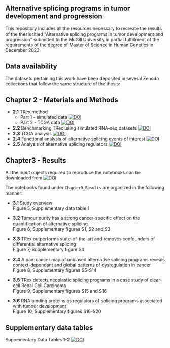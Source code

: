## Alternative splicing programs in tumor development and progression
 
This repository includes all the resources necessary to recreate the results of the thesis titled "Alternative splicing programs in tumor development and progression" submitted to the McGill University in partial fulfillment of the requirements of the degree of Master of Science in Human Genetics in December 2023. 

## Data availability 

The datasets pertaining this work have been deposited in several Zenodo collections that follow the same structure of the thesis:

**Chapter 2 - Materials and Methods**
---

  * **2.1** TRex method
      - Part 1 - simulated data [![DOI](https://zenodo.org/badge/DOI/10.5281/zenodo.10383912.svg)](https://doi.org/10.5281/zenodo.10383912)   
      - Part 2 - TCGA data [![DOI](https://zenodo.org/badge/DOI/10.5281/zenodo.10607249.svg)](https://doi.org/10.5281/zenodo.10607249)   
  * **2.2** Benchmarking TRex using simulated RNA-seq datasets [![DOI](https://zenodo.org/badge/DOI/10.5281/zenodo.10551883.svg)](https://doi.org/10.5281/zenodo.10551883)
  * **2.3** TCGA analysis [![DOI](https://zenodo.org/badge/DOI/10.5281/zenodo.10551879.svg)](https://doi.org/10.5281/zenodo.10551879)
  * **2.4** Functional analysis of alternative splicing events of interest [![DOI](https://zenodo.org/badge/DOI/10.5281/zenodo.10641433.svg)](https://doi.org/10.5281/zenodo.10641433)
  * **2.5** Analysis of alternative splicing regulators [![DOI](https://zenodo.org/badge/DOI/10.5281/zenodo.10611685.svg)](https://doi.org/10.5281/zenodo.10611685)

**Chapter3 - Results**
---

All the input objects required to reproduce the notebooks can be downloaded from [![DOI](https://zenodo.org/badge/DOI/10.5281/zenodo.10666940.svg)](https://doi.org/10.5281/zenodo.10666940)

The notebooks found under `Chapter3_Results` are organized in the following manner: 

 * **3.1** Study overview   
   Figure 5, Supplementary data table 1
   
 * **3.2** Tumour purity has a strong cancer-specific effect on the quantification of alternative splicing   
   Figure 6, Supplementary figures S1, S2 and S3
   
 * **3.3** TRex outperforms state-of-the-art and removes confounders of differential alternative splicing   
   Figure 7, Supplementary figure S4
   
 * **3.4** A pan-cancer map of unbiased alternative splicing programs reveals context-dependant and global patterns of dysregulation in cancer   
   Figure 8, Supplementary figures S5-S14
   
 * **3.5** TRex detects neoplastic splicing programs in a case study of clear-cell Renal Cell Carcinoma   
   Figure 9, Supplementary figures S15 and S16
   
 * **3.6** RNA binding proteins as regulators of splicing programs associated with tumour development   
   Figure 10, Supplementary figures S16-S20

**Supplementary data tables**
---

Suppementary Data Tables 1-2 [![DOI](https://zenodo.org/badge/DOI/10.5281/zenodo.10606955.svg)](https://doi.org/10.5281/zenodo.10606955)
